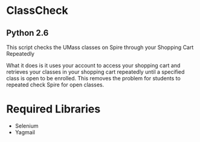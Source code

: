 # ClassCheck 
## Python 2.6
This script checks the UMass classes on Spire through your Shopping Cart Repeatedly

What it does is it uses your account to access your shopping cart and retrieves your classes in your
shopping cart repeatedly until a specified class is open to be enrolled.
This removes the problem for students to repeated check Spire for open classes.

# Required Libraries
* Selenium
* Yagmail
